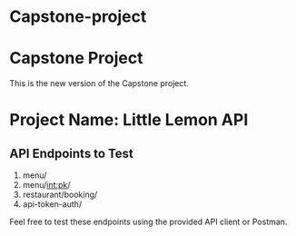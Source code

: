 # Capstone-project
# Capstone Project
This is the new version of the Capstone project.
# Project Name: Little Lemon API

## API Endpoints to Test

1. menu/
2. menu/<int:pk>/
3. restaurant/booking/
4. api-token-auth/


Feel free to test these endpoints using the provided API client or Postman.

